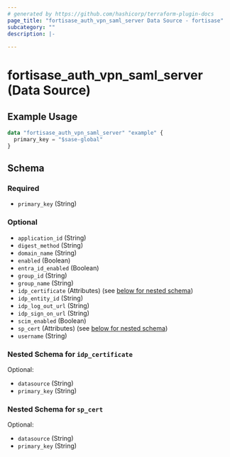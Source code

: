 ```yaml
---
# generated by https://github.com/hashicorp/terraform-plugin-docs
page_title: "fortisase_auth_vpn_saml_server Data Source - fortisase"
subcategory: ""
description: |-
  
---
```


# fortisase_auth_vpn_saml_server (Data Source)



## Example Usage

```terraform
data "fortisase_auth_vpn_saml_server" "example" {
  primary_key = "$sase-global"
}
```

<!-- schema generated by tfplugindocs -->
## Schema

### Required

- `primary_key` (String)

### Optional

- `application_id` (String)
- `digest_method` (String)
- `domain_name` (String)
- `enabled` (Boolean)
- `entra_id_enabled` (Boolean)
- `group_id` (String)
- `group_name` (String)
- `idp_certificate` (Attributes) (see [below for nested schema](#nestedatt--idp_certificate))
- `idp_entity_id` (String)
- `idp_log_out_url` (String)
- `idp_sign_on_url` (String)
- `scim_enabled` (Boolean)
- `sp_cert` (Attributes) (see [below for nested schema](#nestedatt--sp_cert))
- `username` (String)

<a id="nestedatt--idp_certificate"></a>
### Nested Schema for `idp_certificate`

Optional:

- `datasource` (String)
- `primary_key` (String)


<a id="nestedatt--sp_cert"></a>
### Nested Schema for `sp_cert`

Optional:

- `datasource` (String)
- `primary_key` (String)
